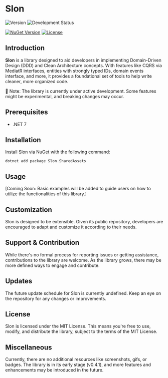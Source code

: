 ﻿# Slon

![Version](https://img.shields.io/badge/version-0.4.1-blue)
![Development Status](https://img.shields.io/badge/status-under%20development-orange)

[![NuGet Version](https://img.shields.io/nuget/v/Slon.SharedAssets.png)](https://www.nuget.org/packages/Slon.SharedAssets/)
[![License](https://img.shields.io/badge/license-MIT-blue.svg)](LICENSE)

## Introduction

**Slon** is a library designed to aid developers in implementing Domain-Driven Design (DDD) and Clean Architecture concepts. With features like CQRS via MediatR interfaces, entities with strongly typed IDs, domain events interface, and more, it provides a foundational set of tools to help write cleaner, more organized code.

🚧 Note: The library is currently under active development. Some features might be experimental, and breaking changes may occur.

## Prerequisites

- .NET 7

## Installation

Install Slon via NuGet with the following command:
```
dotnet add package Slon.SharedAssets
```

## Usage

[Coming Soon: Basic examples will be added to guide users on how to utilize the functionalities of this library.]

## Customization

Slon is designed to be extensible. Given its public repository, developers are encouraged to adapt and customize it according to their needs.

## Support & Contribution

While there's no formal process for reporting issues or getting assistance, contributions to the library are welcome. As the library grows, there may be more defined ways to engage and contribute.

## Updates

The future update schedule for Slon is currently undefined. Keep an eye on the repository for any changes or improvements.

## License

Slon is licensed under the MIT License. This means you're free to use, modify, and distribute the library, subject to the terms of the MIT License.

## Miscellaneous

Currently, there are no additional resources like screenshots, gifs, or badges. The library is in its early stage (v0.4.1), and more features and enhancements may be introduced in the future.
